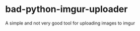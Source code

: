 bad-python-imgur-uploader
=========================

A simple and not very good tool for uploading images to imgur
